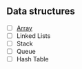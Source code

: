 ## Data structures

 - [ ] [Array](src/com/suetham/Array)
 - [ ] Linked Lists
 - [ ] Stack
 - [ ] Queue
 - [ ] Hash Table